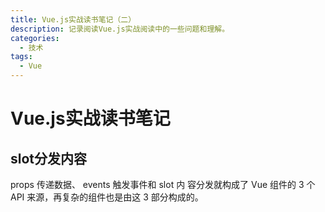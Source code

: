 ```yaml
---
title: Vue.js实战读书笔记（二）
description: 记录阅读Vue.js实战阅读中的一些问题和理解。
categories:
  - 技术
tags:
  - Vue
---
```

# Vue.js实战读书笔记

## slot分发内容

props 传递数据、 events 触发事件和 slot 内 容分发就构成了 Vue 组件的 3 个 API 来源，再复杂的组件也是由这 3 部分构成的。